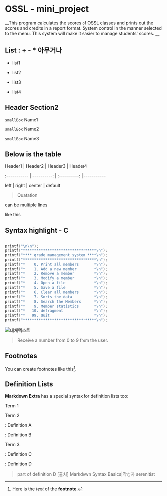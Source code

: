 # OSSL - mini_project
__This program calculates the scores of OSSL classes and prints out the scores and credits in a report format. 
System control in the manner selected to the menu.
This system will make it easier to manage students' scores.
__


## List : + - * 아무거나



+ list1

* list2

- list3

- list4



## Header Section2



`smallBox` Name1

`smallBox` Name2

`smallBox` Name3





## Below is the table

 

Header1 | Header2 | Header3 | Header4

:----------- | ----------: | :----------: | -----------

 left          |      right  |   center |   default   

 


 

>Quatation

can be multiple lines

like this

 

## Syntax highlight - C
```c

printf("\n\n");
printf("*********************************\n");
printf("**** grade management system ****\n");
printf("*********************************\n");
printf("*    0. Print all members       *\n");
printf("*    1. Add a new member        *\n");
printf("*    2. Remove a member         *\n");
printf("*    3. Modify a member         *\n");
printf("*    4. Open a file             *\n");
printf("*    5. Save a file             *\n");
printf("*    6. Clear all members       *\n");
printf("*    7. Sorts the data          *\n");
printf("*    8. Search the Members      *\n");
printf("*    9. Member statistics       *\n");
printf("*   10. defragment              *\n");
printf("*   99. Quit                    *\n");
printf("*********************************\n");

```
![대체텍스트](https://github.com/gurcks8989/OSSL/blob/master/menu.jpg "Menu")

>Receive a number from 0 to 9 from the user.



## Footnotes



You can create footnotes like this[^footnote].



  [^footnote]: Here is the *text* of the **footnote**.



## Definition Lists



**Markdown Extra** has a special syntax for definition lists too:



Term 1

Term 2

:   Definition A

:   Definition B



Term 3

:   Definition C

:   Definition D



 > part of definition D
[출처] Markdown Syntax Basics|작성자 serenitist
